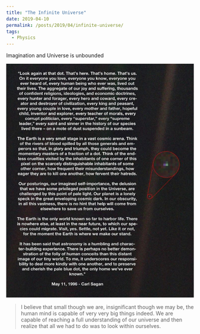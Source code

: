 ```yaml
---
title: "The Infinite Universe"
date: 2019-04-10
permalink: /posts/2019/04/infinite-universe/
tags:
  - Physics
---
```


Imagination and Universe is unbounded

![](/images/blog/the_infinite_universe2.jpg)

>I believe that small though we are, insignificant though we may be, the human mind is capable of very very big things indeed. We are capable of reaching a full understanding of our universe and then realize that all we had to do was to look within ourselves. 
